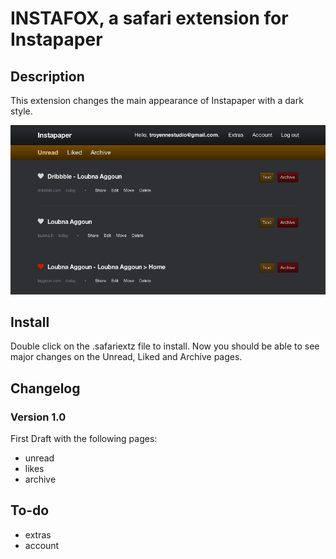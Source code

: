 # INSTAFOX, a safari extension for Instapaper #

## Description ##

This extension changes the main appearance of Instapaper with a dark style.

![Preview](https://github.com/laggoun/Instafox-for-Safari/raw/master/preview.png)

## Install ##

Double click on the .safariextz file to install. Now you should be able to see major changes on the Unread, Liked and Archive pages.

## Changelog ##

### Version 1.0 ###

First Draft with the following pages:

- unread
- likes
- archive

## To-do ##

- extras
- account